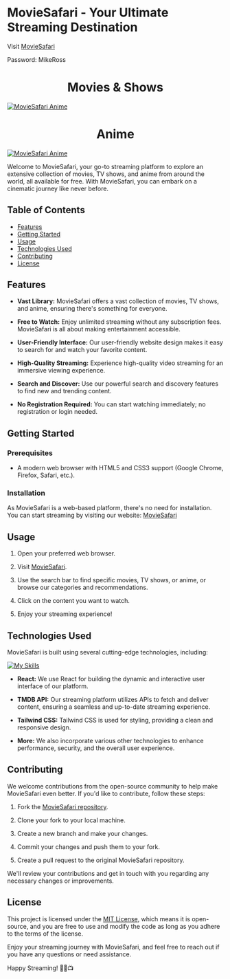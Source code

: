 # MovieSafari - Your Ultimate Streaming Destination

Visit [MovieSafari](https://www.moviesafaris.com)

Password: MikeRoss

<div style="text-align: center;">
  <h1>Movies & Shows</h1>
</div>

[![MovieSafari Anime](./public/ReadmeHero.png)](https://moviesafaris.com)

<div style="text-align: center;">
  <h1>Anime</h1>
</div>

[![MovieSafari Anime](/public/AnimeHomePage.png)](https://moviesafaris.com/Anime)

Welcome to MovieSafari, your go-to streaming platform to explore an extensive collection of movies, TV shows, and anime from around the world, all available for free. With MovieSafari, you can embark on a cinematic journey like never before.

## Table of Contents

- [Features](#features)
- [Getting Started](#getting-started)
- [Usage](#usage)
- [Technologies Used](#technologies-used)
- [Contributing](#contributing)
- [License](#license)

## Features

- **Vast Library:** MovieSafari offers a vast collection of movies, TV shows, and anime, ensuring there's something for everyone.

- **Free to Watch:** Enjoy unlimited streaming without any subscription fees. MovieSafari is all about making entertainment accessible.

- **User-Friendly Interface:** Our user-friendly website design makes it easy to search for and watch your favorite content.

- **High-Quality Streaming:** Experience high-quality video streaming for an immersive viewing experience.

- **Search and Discover:** Use our powerful search and discovery features to find new and trending content.

- **No Registration Required:** You can start watching immediately; no registration or login needed.

## Getting Started

### Prerequisites

- A modern web browser with HTML5 and CSS3 support (Google Chrome, Firefox, Safari, etc.).

### Installation

As MovieSafari is a web-based platform, there's no need for installation. You can start streaming by visiting our website: [MovieSafari](https://www.moviesafaris.com)

## Usage

1. Open your preferred web browser.

2. Visit [MovieSafari](https://www.moviesafari.com).

3. Use the search bar to find specific movies, TV shows, or anime, or browse our categories and recommendations.

4. Click on the content you want to watch.

5. Enjoy your streaming experience!

## Technologies Used

MovieSafari is built using several cutting-edge technologies, including:

[![My Skills](https://skillicons.dev/icons?i=react,tailwind,netlify,figma,html,css&perline=6)](https://skillicons.dev)

- **React:** We use React for building the dynamic and interactive user interface of our platform.

- **TMDB API:** Our streaming platform utilizes APIs to fetch and deliver content, ensuring a seamless and up-to-date streaming experience.

- **Tailwind CSS:** Tailwind CSS is used for styling, providing a clean and responsive design.

- **More:** We also incorporate various other technologies to enhance performance, security, and the overall user experience.

## Contributing

We welcome contributions from the open-source community to help make MovieSafari even better. If you'd like to contribute, follow these steps:

1. Fork the [MovieSafari repository](https://github.com/YotamOfri/MovieSafari).

2. Clone your fork to your local machine.

3. Create a new branch and make your changes.

4. Commit your changes and push them to your fork.

5. Create a pull request to the original MovieSafari repository.

We'll review your contributions and get in touch with you regarding any necessary changes or improvements.

## License

This project is licensed under the [MIT License](LICENSE), which means it is open-source, and you are free to use and modify the code as long as you adhere to the terms of the license.

Enjoy your streaming journey with MovieSafari, and feel free to reach out if you have any questions or need assistance.

Happy Streaming! 🍿🎥📺
